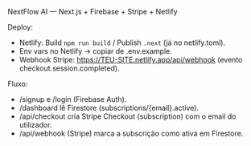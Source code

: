 
NextFlow AI — Next.js + Firebase + Stripe + Netlify

Deploy:
- Netlify: Build `npm run build` / Publish `.next` (já no netlify.toml).
- Env vars no Netlify → copiar de .env.example.
- Webhook Stripe: https://TEU-SITE.netlify.app/api/webhook (evento checkout.session.completed).

Fluxo:
- /signup e /login (Firebase Auth).
- /dashboard lê Firestore (subscriptions/{email}.active).
- /api/checkout cria Stripe Checkout (subscription) com o email do utilizador.
- /api/webhook (Stripe) marca a subscrição como ativa em Firestore.
